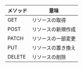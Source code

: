 |  メソッド   | 意味  |
|  ----  | ----  |
| GET	  | リソースの取得 | 
| POST  | リソースの新規作成 |
| PATCH  | リソースの一部変更 |
| PUT  | リソースの置き換え |
| DELETE  | リソースの削除 | 
